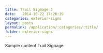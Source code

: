 ```yaml
---
title: Trail Signage 3
date:   2014-10-22 17:26:19
categories: exterior-signs
layout: posts
permalink: /application/:categories/:title/
folder: exterior-signs
---
```

Sample content Trail Signage